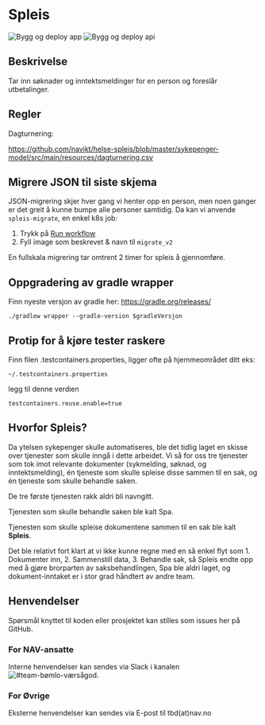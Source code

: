 # Spleis

![Bygg og deploy app](https://github.com/navikt/helse-spleis/workflows/Bygg%20og%20deploy%20app/badge.svg)
![Bygg og deploy api](https://github.com/navikt/helse-spleis/workflows/Bygg%20og%20deploy%20api/badge.svg)

## Beskrivelse

Tar inn søknader og inntektsmeldinger for en person og foreslår utbetalinger.

## Regler

Dagturnering:

https://github.com/navikt/helse-spleis/blob/master/sykepenger-model/src/main/resources/dagturnering.csv

## Migrere JSON til siste skjema

JSON-migrering skjer hver gang vi henter opp en person, men noen ganger er det greit å kunne bumpe alle personer
samtidig.
Da kan vi anvende `spleis-migrate`, en enkel k8s job:

1. Trykk på [Run workflow](https://github.com/navikt/helse-spleis/actions/workflows/manuell-jobb.yml)
2. Fyll image som beskrevet & navn til `migrate_v2`

En fullskala migrering tar omtrent 2 timer for spleis å gjennomføre.

## Oppgradering av gradle wrapper

Finn nyeste versjon av gradle her: https://gradle.org/releases/

```./gradlew wrapper --gradle-version $gradleVersjon```

## Protip for å kjøre tester raskere

Finn filen .testcontainers.properties, ligger ofte på hjemmeområdet ditt eks:

```~/.testcontainers.properties```

legg til denne verdien

```testcontainers.reuse.enable=true```

## Hvorfor Spleis?

Da ytelsen sykepenger skulle automatiseres, ble det tidlig laget en skisse over tjenester som skulle inngå i dette
arbeidet. Vi så for oss tre tjenester som tok imot relevante dokumenter (sykmelding, søknad, og inntektsmelding), én
tjeneste som skulle spleise disse sammen til en sak, og én tjeneste som skulle behandle saken.

De tre første tjenesten rakk aldri bli navngitt.

Tjenesten som skulle behandle saken ble kalt Spa.

Tjenesten som skulle spleise dokumentene sammen til en sak ble kalt **Spleis**.

Det ble relativt fort klart at vi ikke kunne regne med en så enkel flyt som 1. Dokumenter inn, 2. Sammenstill data, 3.
Behandle sak, så Spleis endte opp med å gjøre brorparten av saksbehandlingen, Spa ble aldri laget, og dokument-inntaket
er i stor grad håndtert av andre team.

## Henvendelser

Spørsmål knyttet til koden eller prosjektet kan stilles som issues her på GitHub.

### For NAV-ansatte

Interne henvendelser kan sendes via Slack i
kanalen ![#team-bømlo-værsågod](https://nav-it.slack.com/archives/C019637N90X).

### For Øvrige

Eksterne henvendelser kan sendes via E-post til tbd(at)nav.no
